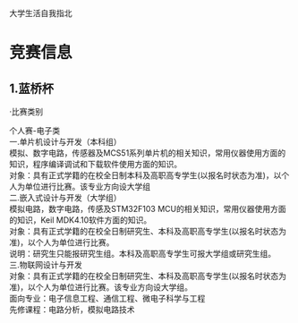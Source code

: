 大学生活自我指北
# 竞赛信息
## 1.蓝桥杯
·比赛类别

个人赛-电子类  
一.单片机设计与开发（本科组）  
模拟、数字电路，传感器及MCS51系列单片机的相关知识，常用仪器使用方面的知识，程序编译调试和下载软件使用方面的知识。  
对象：具有正式学籍的在校全日制本科及高职高专学生(以报名时状态为准)，以个人为单位进行比赛。该专业方向设大学组  
二.嵌入式设计与开发（大学组）  
模拟电路，数字电路，传感及STM32F103 MCU的相关知识，常用仪器使用方面的知识，Keil MDK4.10软件方面的知识。  
对象：具有正式学籍的在校全日制研究生、本科及高职高专学生(以报名时状态为准)，以个人为单位进行比赛。  
说明：研究生只能报研究生组。本科及高职高专学生可报大学组或研究生组。  
三.物联网设计与开发  
对象：具有正式学籍的在校全日制研究生、本科及高职高专学生(以报名时状态为准)，以个人为单位进行比赛。该专业方向设大学组。  
面向专业：电子信息工程、通信工程、微电子科学与工程  
先修课程：电路分析，模拟电路技术
